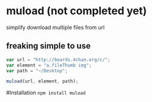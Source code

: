 # muload (not completed yet)
simplify download multiple files from url
## freaking simple to use
```js
var url = "http://boards.4chan.org/c/";
var element = "a.fileThumb img";
var path = "~/Desktop";

muload(url, element, path);
```

#Installation
```npm install muload```
